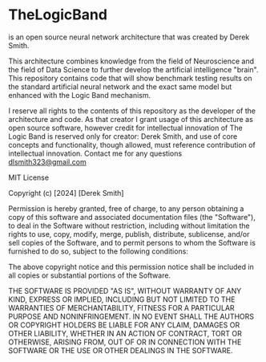 # TheLogicBand 
is an open source neural network architecture that was created by Derek Smith.

This architecture combines knowledge from the field of Neuroscience and the field of Data Science to further develop the
artificial intelligence "brain". This repository contains code that will show benchmark testing results on the standard
artificial neural network and the exact same model but enhanced with the Logic Band mechanism.

I reserve all rights to the contents of this repository as the developer of the architecture and code. As that creator I
grant usage of this architecture as open source software, however credit for intellectual innovation of The Logic Band is
reserved only for creator: Derek Smith, and use of core concepts and functionality, though allowed, must reference contribution
of intellectual innovation. Contact me for any questions dlsmith323@gmail.com



MIT License

Copyright (c) [2024] [Derek Smith]

Permission is hereby granted, free of charge, to any person obtaining a copy
of this software and associated documentation files (the "Software"), to deal
in the Software without restriction, including without limitation the rights
to use, copy, modify, merge, publish, distribute, sublicense, and/or sell
copies of the Software, and to permit persons to whom the Software is
furnished to do so, subject to the following conditions:

The above copyright notice and this permission notice shall be included in all
copies or substantial portions of the Software.

THE SOFTWARE IS PROVIDED "AS IS", WITHOUT WARRANTY OF ANY KIND, EXPRESS OR
IMPLIED, INCLUDING BUT NOT LIMITED TO THE WARRANTIES OF MERCHANTABILITY,
FITNESS FOR A PARTICULAR PURPOSE AND NONINFRINGEMENT. IN NO EVENT SHALL THE
AUTHORS OR COPYRIGHT HOLDERS BE LIABLE FOR ANY CLAIM, DAMAGES OR OTHER
LIABILITY, WHETHER IN AN ACTION OF CONTRACT, TORT OR OTHERWISE, ARISING FROM,
OUT OF OR IN CONNECTION WITH THE SOFTWARE OR THE USE OR OTHER DEALINGS IN THE
SOFTWARE.
